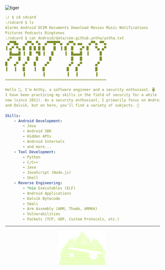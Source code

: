 <img align="left" height="50%" width="50%" src="tiger.png" alt="tiger" />
<h align="left" style="margin-left: 20px;">

```yml
:/ $ cd sdcard
:/sdcard $ ls
Alarms Android DCIM Documents Download Movies Music Notifications
Pictures Podcasts Ringtones
:/sdcard $ cat Android/data/com.github.yntha/yntha.txt
 ▄▀▀█▄   ▄▀▀▄ ▀▄  ▄▀▀▀█▀▀▄  ▄▀▀▄ ▄▄   ▄▀▀▄ ▀▀▄ 
▐ ▄▀ ▀▄ █  █ █ █ █    █  ▐ █  █   ▄▀ █   ▀▄ ▄▀ 
  █▄▄▄█ ▐  █  ▀█ ▐   █     ▐  █▄▄▄█  ▐     █   
 ▄▀   █   █   █     █         █   █        █   
█   ▄▀  ▄▀   █    ▄▀         ▄▀  ▄▀      ▄▀    
▐   ▐   █    ▐   █          █   █        █     
        ▐        ▐          ▐   ▐        ▐     
==============================================

Hello 👋, I'm Anthy, a software engineer and a security enthusiast. 🖥️
I have been practicing my skills in the field of security for a while
now (since 2011). As a security enthusiast, I primarily focus on Android
and Dalvik, but on here, you'll find a variety of subjects. 🤗

Skills:
    - Android Development:
        - Java
        - Android SDK
        - Hidden APIs
        - Android Internals
        - and more...
    - Tool Development:
        - Python
        - C/C++
        - Java
        - JavaScript (Node.js)
        - Shell
    - Reverse Engineering:
        - *nix Executables (ELF)
        - Android Applications
        - Dalvik Bytecode
        - Smali
        - Arm Assembly (ARM, Thumb, ARM64)
        - Vulnerabilities
        - Packets (TCP, UDP, Custom Protocols, etc.)
```
</h>

-------

<div align="center">
<img src="firedroid.png" alt="firedroid" style="width: 30%; height: auto;"/>
</div>

